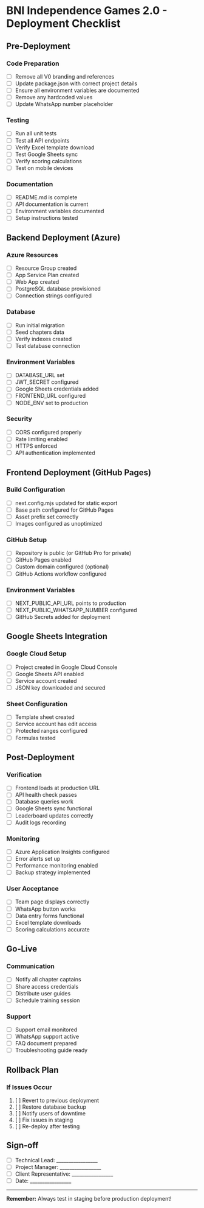 # BNI Independence Games 2.0 - Deployment Checklist

## Pre-Deployment

### Code Preparation
- [ ] Remove all V0 branding and references
- [ ] Update package.json with correct project details
- [ ] Ensure all environment variables are documented
- [ ] Remove any hardcoded values
- [ ] Update WhatsApp number placeholder

### Testing
- [ ] Run all unit tests
- [ ] Test all API endpoints
- [ ] Verify Excel template download
- [ ] Test Google Sheets sync
- [ ] Verify scoring calculations
- [ ] Test on mobile devices

### Documentation
- [ ] README.md is complete
- [ ] API documentation is current
- [ ] Environment variables documented
- [ ] Setup instructions tested

## Backend Deployment (Azure)

### Azure Resources
- [ ] Resource Group created
- [ ] App Service Plan created
- [ ] Web App created
- [ ] PostgreSQL database provisioned
- [ ] Connection strings configured

### Database
- [ ] Run initial migration
- [ ] Seed chapters data
- [ ] Verify indexes created
- [ ] Test database connection

### Environment Variables
- [ ] DATABASE_URL set
- [ ] JWT_SECRET configured
- [ ] Google Sheets credentials added
- [ ] FRONTEND_URL configured
- [ ] NODE_ENV set to production

### Security
- [ ] CORS configured properly
- [ ] Rate limiting enabled
- [ ] HTTPS enforced
- [ ] API authentication implemented

## Frontend Deployment (GitHub Pages)

### Build Configuration
- [ ] next.config.mjs updated for static export
- [ ] Base path configured for GitHub Pages
- [ ] Asset prefix set correctly
- [ ] Images configured as unoptimized

### GitHub Setup
- [ ] Repository is public (or GitHub Pro for private)
- [ ] GitHub Pages enabled
- [ ] Custom domain configured (optional)
- [ ] GitHub Actions workflow configured

### Environment Variables
- [ ] NEXT_PUBLIC_API_URL points to production
- [ ] NEXT_PUBLIC_WHATSAPP_NUMBER configured
- [ ] GitHub Secrets added for deployment

## Google Sheets Integration

### Google Cloud Setup
- [ ] Project created in Google Cloud Console
- [ ] Google Sheets API enabled
- [ ] Service account created
- [ ] JSON key downloaded and secured

### Sheet Configuration
- [ ] Template sheet created
- [ ] Service account has edit access
- [ ] Protected ranges configured
- [ ] Formulas tested

## Post-Deployment

### Verification
- [ ] Frontend loads at production URL
- [ ] API health check passes
- [ ] Database queries work
- [ ] Google Sheets sync functional
- [ ] Leaderboard updates correctly
- [ ] Audit logs recording

### Monitoring
- [ ] Azure Application Insights configured
- [ ] Error alerts set up
- [ ] Performance monitoring enabled
- [ ] Backup strategy implemented

### User Acceptance
- [ ] Team page displays correctly
- [ ] WhatsApp button works
- [ ] Data entry forms functional
- [ ] Excel template downloads
- [ ] Scoring calculations accurate

## Go-Live

### Communication
- [ ] Notify all chapter captains
- [ ] Share access credentials
- [ ] Distribute user guides
- [ ] Schedule training session

### Support
- [ ] Support email monitored
- [ ] WhatsApp support active
- [ ] FAQ document prepared
- [ ] Troubleshooting guide ready

## Rollback Plan

### If Issues Occur
1. [ ] Revert to previous deployment
2. [ ] Restore database backup
3. [ ] Notify users of downtime
4. [ ] Fix issues in staging
5. [ ] Re-deploy after testing

## Sign-off

- [ ] Technical Lead: _________________
- [ ] Project Manager: _________________
- [ ] Client Representative: _________________
- [ ] Date: _________________

---

**Remember:** Always test in staging before production deployment!